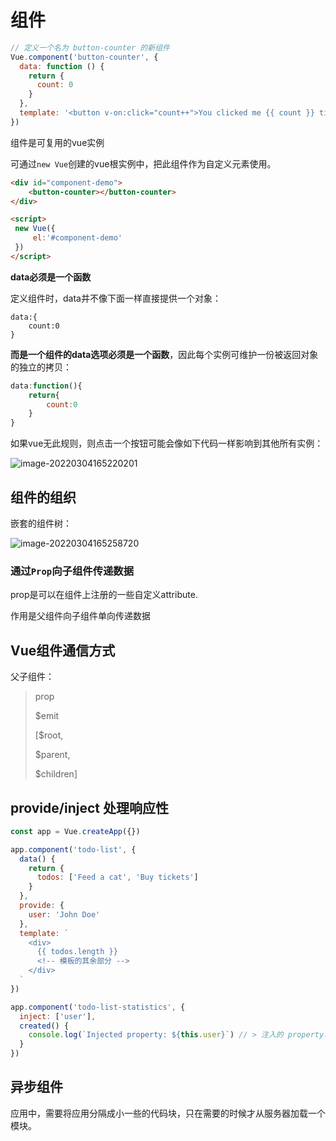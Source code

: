 # 组件





```javascript
// 定义一个名为 button-counter 的新组件
Vue.component('button-counter', {
  data: function () {
    return {
      count: 0
    }
  },
  template: '<button v-on:click="count++">You clicked me {{ count }} times.</button>'
})
```



组件是可复用的vue实例



可通过`new Vue`创建的vue根实例中，把此组件作为自定义元素使用。

```html
<div id="component-demo">
    <button-counter></button-counter>
</div>

<script>
 new Vue({
     el:'#component-demo'
 })
</script>
```





**data必须是一个函数**

定义<button-counter>组件时，data并不像下面一样直接提供一个对象：

```javasacript
data:{
	count:0
}
```

**而是一个组件的data选项必须是一个函数**，因此每个实例可维护一份被返回对象的独立的拷贝：

```javascript
data:function(){
    return{
        count:0
    }
}
```



如果vue无此规则，则点击一个按钮可能会像如下代码一样影响到其他所有实例：

![image-20220304165220201](C:\Users\51486\AppData\Roaming\Typora\typora-user-images\image-20220304165220201.png)





## 组件的组织



嵌套的组件树：

![image-20220304165258720](C:\Users\51486\AppData\Roaming\Typora\typora-user-images\image-20220304165258720.png)





### 通过`Prop`向子组件传递数据



prop是可以在组件上注册的一些自定义attribute.

作用是父组件向子组件单向传递数据









## Vue组件通信方式





父子组件：

>
>
>prop
>
>$emit
>
>[$root,
>
>$parent,
>
>$children]













## provide/inject 处理响应性

```javascript
const app = Vue.createApp({})

app.component('todo-list', {
  data() {
    return {
      todos: ['Feed a cat', 'Buy tickets']
    }
  },
  provide: {
    user: 'John Doe'
  },
  template: `
    <div>
      {{ todos.length }}
      <!-- 模板的其余部分 -->
    </div>
  `
})

app.component('todo-list-statistics', {
  inject: ['user'],
  created() {
    console.log(`Injected property: ${this.user}`) // > 注入的 property: John Doe
  }
})
```





## 异步组件

应用中，需要将应用分隔成小一些的代码块，只在需要的时候才从服务器加载一个模块。





























































